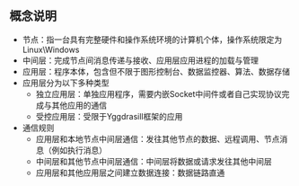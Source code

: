 ## 概念说明

* 节点：指一台具有完整硬件和操作系统环境的计算机个体，操作系统限定为Linux\Windows
* 中间层：完成节点间消息传递与接收、应用层应用进程的加载与管理
* 应用层：程序本体，包含但不限于图形控制台、数据监控器、算法、数据存储
* 应用层分为以下多种类型
  * 独立应用层：单独应用程序，需要内嵌Socket中间件或者自己实现协议完成与其他应用的通信
  * 受控应用层：受限于Yggdrasill框架的应用
* 通信规则
  * 应用层和本地节点中间层通信：发往其他节点的数据、远程调用、节点消息（例如执行消息）
  * 中间层和其他节点中间层通信：中间层将数据或请求发往其他中间层
  * 应用层和其他应用层之间建立数据连接：数据链路直通